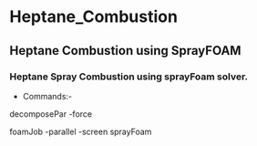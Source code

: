 # Heptane_Combustion
## Heptane Combustion using SprayFOAM

### Heptane Spray Combustion using sprayFoam solver.

+ Commands:-

 decomposePar -force

 foamJob -parallel -screen sprayFoam
